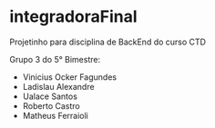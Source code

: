 # integradoraFinal

Projetinho para disciplina de BackEnd do curso CTD

Grupo 3 do 5° Bimestre:
- Vinicius Ocker Fagundes
- Ladislau Alexandre
- Ualace Santos
- Roberto Castro
- Matheus Ferraioli
